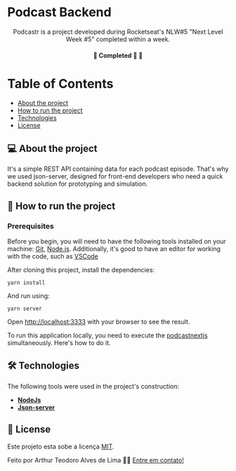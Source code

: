 # Podcast Backend

<p align="center">  
 Podcastr is a project developed during Rocketseat's NLW#5 "Next Level Week #5" completed within a week. 
</p>

<h4 align="center">
	🚧 Completed 🚀 🚧
</h4>

Table of Contents
=================
<!--ts-->
   * [About the project](#-about-the-project)
   * [How to run the project](#-how-to-run-the-project)
   * [Technologies](#-technologies)
   * [License](#user-content--licença)
<!--te-->


## 💻 About the project

<p>It's a simple REST API containing data for each podcast episode. That's why we used json-server, designed for front-end developers who need a quick backend solution for prototyping and simulation.</p>

## 🚀 How to run the project

### Prerequisites

Before you begin, you will need to have the following tools installed on your machine:
[Git](https://git-scm.com), [Node.js](https://nodejs.org/en/).
Additionally, it's good to have an editor for working with the code, such as [VSCode](https://code.visualstudio.com/)

After cloning this project, install the dependencies:

```
yarn install
```

And run using:

```
yarn server
```

Open [http://localhost:3333](http://localhost:3333) with your browser to see the result.

<p>To run this application locally, you need to execute the <a href="https://github.com/arthurtlima/podcastnextjs">podcastnextjs</a> simultaneously. Here's how to do it.</p>

## 🛠 Technologies

The following tools were used in the project's construction:

-   **[NodeJs](https://nodejs.org/pt-br/docs/guides/getting-started-guide)**
-   **[Json-server](https://github.com/typicode/json-server)**

## 📝 License

Este projeto esta sobe a licença [MIT](./LICENSE).

Feito por Arthur Teodoro Alves de Lima 👋🏽 [Entre em contato!](https://www.linkedin.com/in/arthurtlima/)
